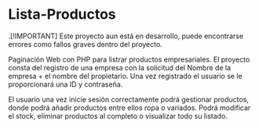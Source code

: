 # Lista-Productos
.[!IMPORTANT]
Este proyecto aun está en desarrollo, puede encontrarse errores como fallos graves dentro del proyecto.

Paginación Web con PHP para listrar productos empresariales.
El proyecto consta del registro de una empresa con la solicitud del Nombre de la empresa + el nombre del propietario.
Una vez registrado el usuario se le proporcionará una ID y contraseña.

El usuario una vez inicie sesión correctamente podrá gestionar productos, donde podrá añadir productos entre ellos ropa o variados.
Podrá modificar el stock, eliminar productos al completo o visualizar todo su listado.
